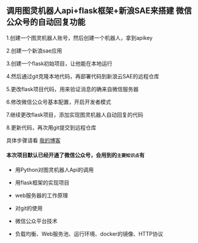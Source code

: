 调用图灵机器人api+flask框架+新浪SAE来搭建 微信公众号的自动回复功能
--------------------------------------------------------------

1.创建一个图灵机器人账号，然后创建一个机器人，拿到apikey

2.创建一个新浪sae应用

3.创建一个flask初始项目，让他能在本地运行

4.然后通过git克隆本地代码，再部署代码到新浪云SAE的远程仓库

5.更改flask项目代码，用来验证消息的确来自微信服务器

6.修改微信公众号基本配置，开启开发者模式

7.继续更改flask项目，添加实现图灵机器人自动回复的代码

8.更新代码，再次用git提交到远程仓库

具体步骤请看 [我的博客](https://blog.csdn.net/weixin_41013322/article/details/89034958)

#### 本次项目默认已经开通了微信公众号，会用到的`主要知识点`有

* 用Python对图灵机器人Api的调用

* 用flask框架的实现项目

* web服务器的工作原理

* 对git的使用

* 微信公众平台技术

* 负载均衡、Web服务池、运行环境、docker的镜像、HTTP协议
